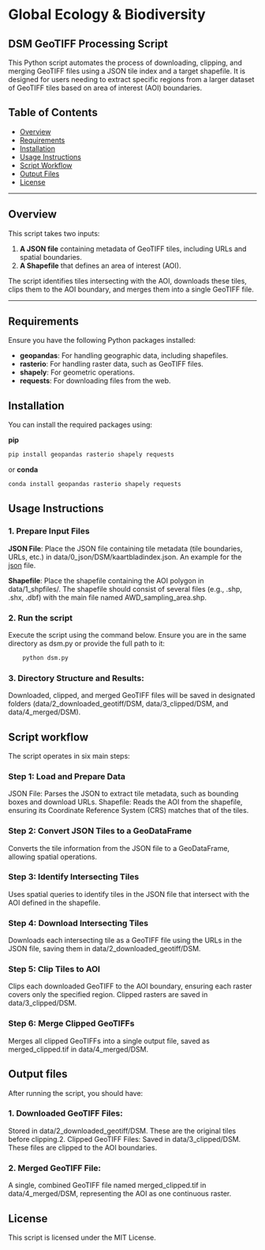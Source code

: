 # Global Ecology & Biodiversity

## DSM GeoTIFF Processing Script

This Python script automates the process of downloading, clipping, and merging GeoTIFF files using a JSON tile index and a target shapefile. It is designed for users needing to extract specific regions from a larger dataset of GeoTIFF tiles based on area of interest (AOI) boundaries.

## Table of Contents

- [Overview](#overview)
- [Requirements](#requirements)
- [Installation](#installation)
- [Usage Instructions](#usage-instructions)
- [Script Workflow](#script-workflow)
- [Output Files](#output-files)
- [License](#license)

---

## Overview

This script takes two inputs:

1. **A JSON file** containing metadata of GeoTIFF tiles, including URLs and spatial boundaries.
2. **A Shapefile** that defines an area of interest (AOI).

The script identifies tiles intersecting with the AOI, downloads these tiles, clips them to the AOI boundary, and merges them into a single GeoTIFF file.

---

## Requirements

Ensure you have the following Python packages installed:

- **geopandas**: For handling geographic data, including shapefiles.
- **rasterio**: For handling raster data, such as GeoTIFF files.
- **shapely**: For geometric operations.
- **requests**: For downloading files from the web.

## Installation

You can install the required packages using:

**pip**

```javascript {.line-numbers}
pip install geopandas rasterio shapely requests
```

or **conda**

```bash
conda install geopandas rasterio shapely requests
```

## Usage Instructions

### 1. Prepare Input Files

**JSON File**: Place the JSON file containing tile metadata (tile boundaries, URLs, etc.) in data/0_json/DSM/kaartbladindex.json. An example for the [json](https://service.pdok.nl/rws/ahn/atom/dsm_05m.xml) file.

**Shapefile**: Place the shapefile containing the AOI polygon in data/1_shpfiles/. The shapefile should consist of several files (e.g., .shp, .shx, .dbf) with the main file named AWD_sampling_area.shp.

### 2. Run the script

Execute the script using the command below. Ensure you are in the same directory as dsm.py or provide the full path to it:

```bash
    python dsm.py
```

### 3. Directory Structure and Results:

Downloaded, clipped, and merged GeoTIFF files will be saved in designated folders (data/2_downloaded_geotiff/DSM, data/3_clipped/DSM, and data/4_merged/DSM).

## Script workflow

The script operates in six main steps:

### Step 1: Load and Prepare Data

JSON File: Parses the JSON to extract tile metadata, such as bounding boxes and download URLs.
Shapefile: Reads the AOI from the shapefile, ensuring its Coordinate Reference System (CRS) matches that of the tiles.

### Step 2: Convert JSON Tiles to a GeoDataFrame

Converts the tile information from the JSON file to a GeoDataFrame, allowing spatial operations.

### Step 3: Identify Intersecting Tiles

Uses spatial queries to identify tiles in the JSON file that intersect with the AOI defined in the shapefile.

### Step 4: Download Intersecting Tiles

Downloads each intersecting tile as a GeoTIFF file using the URLs in the JSON file, saving them in data/2_downloaded_geotiff/DSM.

### Step 5: Clip Tiles to AOI

Clips each downloaded GeoTIFF to the AOI boundary, ensuring each raster covers only the specified region.
Clipped rasters are saved in data/3_clipped/DSM.

### Step 6: Merge Clipped GeoTIFFs

Merges all clipped GeoTIFFs into a single output file, saved as merged_clipped.tif in data/4_merged/DSM.

## Output files

After running the script, you should have:

### 1. Downloaded GeoTIFF Files:

Stored in data/2_downloaded_geotiff/DSM. These are the original tiles before clipping.2. Clipped GeoTIFF Files: Saved in data/3_clipped/DSM. These files are clipped to the AOI boundaries.

### 2. Merged GeoTIFF File:

A single, combined GeoTIFF file named merged_clipped.tif in data/4_merged/DSM, representing the AOI as one continuous raster.

## License

This script is licensed under the MIT License.
